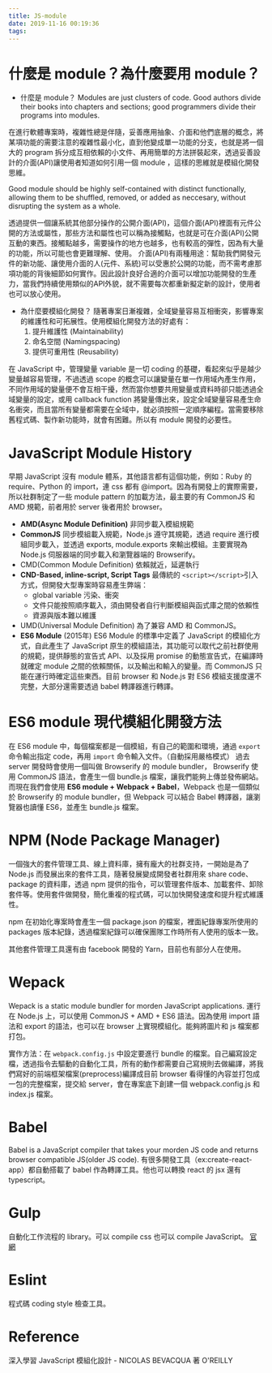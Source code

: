 ```yaml
---
title: JS-module
date: 2019-11-16 00:19:36
tags:
---
```


# 什麼是 module？為什麼要用 module？

- 什麼是 module？
Modules are just clusters of code. Good authors divide their books into chapters and sections; good programmers divide their programs into modules.

在進行軟體專案時，複雜性總是伴隨，妥善應用抽象、介面和他們底層的概念，將某項功能的需要注意的複雜性最小化，直到他變成單一功能的分支，也就是將一個大的 program 拆分成互相依賴的小文件、再用簡單的方法拼裝起來，透過妥善設計的介面(API)讓使用者知道如何引用一個 module ，這樣的思維就是模組化開發思維。

Good module should be highly self-contained with distinct functionally, allowing them to be shuffled, removed, or added as neccesary, without disrupting the system as a whole.

透過提供一個讓系統其他部分操作的公開介面(API)，這個介面(API)裡面有元件公開的方法或屬性，那些方法和屬性也可以稱為接觸點，也就是可在介面(API)公開互動的東西。接觸點越多，需要操作的地方也越多，也有較高的彈性，因為有大量的功能，所以可能也會更難理解、使用。
介面(API)有兩種用途：幫助我們開發元件的新功能、讓使用介面的人(元件、系統)可以受惠於公開的功能，而不需考慮那項功能的背後細節如何實作。因此設計良好合適的介面可以增加功能開發的生產力，當我們持續使用類似的API外貌，就不需要每次都重新擬定新的設計，使用者也可以放心使用。

- 為什麼要模組化開發？
  隨著專案日漸複雜，全域變量容易互相衝突，影響專案的維護性和可拓展性。使用模組化開發方法的好處有：
  1. 提升維護性 (Maintainability)
  2. 命名空間 (Namingspacing)
  3. 提供可重用性 (Reusability)

在 JavaScript 中，管理變量 variable 是一切 coding 的基礎，看起來似乎是越少變量越容易管理，不過透過 scope 的概念可以讓變量在單一作用域內產生作用，不同作用域的變量便不會互相干擾，然而當你想要共用變量或資料時卻只能透過全域變量的設定，或用 callback function 將變量傳出來，設定全域變量容易產生命名衝突，而且當所有變量都需要在全域中，就必須按照一定順序編程。當需要移除舊程式碼、製作新功能時，就會有困難。所以有 module 開發的必要性。

# JavaScript Module History

早期 JavaScript 沒有 module 體系，其他語言都有這個功能，例如：Ruby 的 require、Python 的 import，連 css 都有 @import。因為有開發上的實際需要，所以社群制定了一些 module pattern 的加載方法，最主要的有 CommonJS 和 AMD 規範，前者用於 server 後者用於 browser。 

- **AMD(Async Module Definition)** 非同步載入模組規範
- **CommonJS** 同步模組載入規範，Node.js 遵守其規範，透過 require 進行模組同步載入，並透過 exports, module.exports 來輸出模組。主要實現為 Node.js 伺服器端的同步載入和瀏覽器端的 Browserify。
- CMD(Common Module Definition) 依賴就近，延遲執行
- **CND-Based, inline-script, Script Tags** 最傳統的 `<script></script>`引入方式，但開發大型專案時容易產生弊端：
  - global variable 污染、衝突
  - 文件只能按照順序載入，須由開發者自行判斷模組與函式庫之間的依賴性
  - 資源與版本難以維護
- UMD(Universal Module Definition) 為了兼容 AMD 和 CommonJS。
- **ES6 Module** (2015年)
  ES6 Module 的標準中定義了 JavaScript 的模組化方式，自此產生了 JavaScript 原生的模組語法，其功能可以取代之前社群使用的規範，提供靜態的宣告式 API、以及採用 promise 的動態宣告式，在編譯時就確定 module 之間的依賴關係，以及輸出和輸入的變量。而 CommonJS 只能在運行時確定這些東西。目前 browser 和 Node.js 對 ES6 模組支援度還不完整，大部分還需要透過 babel 轉譯器進行轉譯。

# ES6 module 現代模組化開發方法

在 ES6 module 中，每個檔案都是一個模組，有自己的範圍和環境，通過 `export` 命令輸出指定 code，再用 `import` 命令輸入文件。（自動採用嚴格模式）
過去 server 開發時會使用一個叫做 Browserify 的 module bundler， Browserify  使用 CommonJS 語法，會產生一個 bundle.js 檔案，讓我們能夠上傳並發佈網站。而現在我們會使用 **ES6 module + Webpack + Babel**，Webpack 也是一個類似於 Browserify 的 module bundler，但 Webpack 可以結合 Babel 轉譯器，讓瀏覽器也讀懂 ES6，並產生 bundle.js 檔案。

# NPM (Node Package Manager)

一個強大的套件管理工具、線上資料庫，擁有龐大的社群支持，一開始是為了 Node.js 而發展出來的套件工具，隨著發展變成開發者社群用來 share code、package 的資料庫，透過 npm 提供的指令，可以管理套件版本、加載套件、卸除套件等。使用套件做開發，簡化重複的程式碼，可以加快開發速度和提升程式維護性。

npm 在初始化專案時會產生一個 package.json 的檔案，裡面紀錄專案所使用的 packages 版本紀錄，透過檔案紀錄可以確保團隊工作時所有人使用的版本一致。

其他套件管理工具還有由 facebook 開發的 Yarn，目前也有部分人在使用。

# Wepack

Wepack is a static module bundler for morden JavaScript applications.
運行在 Node.js 上，可以使用 CommonJS + AMD + ES6 語法。因為使用 import 語法和 export 的語法，也可以在 browser 上實現模組化。能夠將圖片和 js 檔案都打包。

實作方法：在 `webpack.config.js` 中設定要進行 bundle 的檔案。自己編寫設定檔，透過指令去驅動的自動化工具，所有的動作都需要自己寫規則去做編譯，將我們寫好的前端框架檔案(preprocess)編譯成目前 browser 看得懂的內容並打包成一包的完整檔案，提交給 server，會在專案底下創建一個 webpack.config.js 和 index.js 檔案。

# Babel

Babel is a JavaScript compiler that takes your morden JS code and returns browser compatible JS(older JS code).
有很多開發工具（ex:create-react-app）都自動搭載了 babel 作為轉譯工具。他也可以轉換 react 的 jsx 還有 typescript。

# Gulp

自動化工作流程的 library。可以 compile css 也可以 compile JavaScript。
[官網](https://gulpjs.com)

# Eslint

程式碼 coding style 檢查工具。

# Reference

深入學習 JavaScript 模組化設計 - NICOLAS BEVACQUA 著 O'REILLY 
